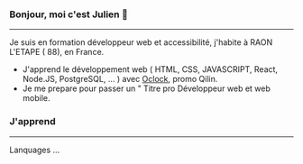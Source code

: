 ### Bonjour, moi c'est Julien 👋
---

Je suis en formation développeur web et accessibilité, j'habite à RAON L'ETAPE ( 88), en France.

- J'apprend le développement web ( HTML, CSS, JAVASCRIPT, React, Node.JS, PostgreSQL, ... ) avec [Oclock](https://oclock.io/), promo Qilin.
- Je me prepare pour passer un " Titre pro Développeur web et web mobile.

### J'apprend
---

Lanquages ...




<!--
**Julien-Qilin-88/Julien-Qilin-88** is a ✨ _special_ ✨ repository because its `README.md` (this file) appears on your GitHub profile.

Here are some ideas to get you started:

- 🔭 I’m currently working on ...
- 🌱 I’m currently learning ...
- 👯 I’m looking to collaborate on ...
- 🤔 I’m looking for help with ...
- 💬 Ask me about ...
- 📫 How to reach me: ...
- 😄 Pronouns: ...
- ⚡ Fun fact: ...
-->

